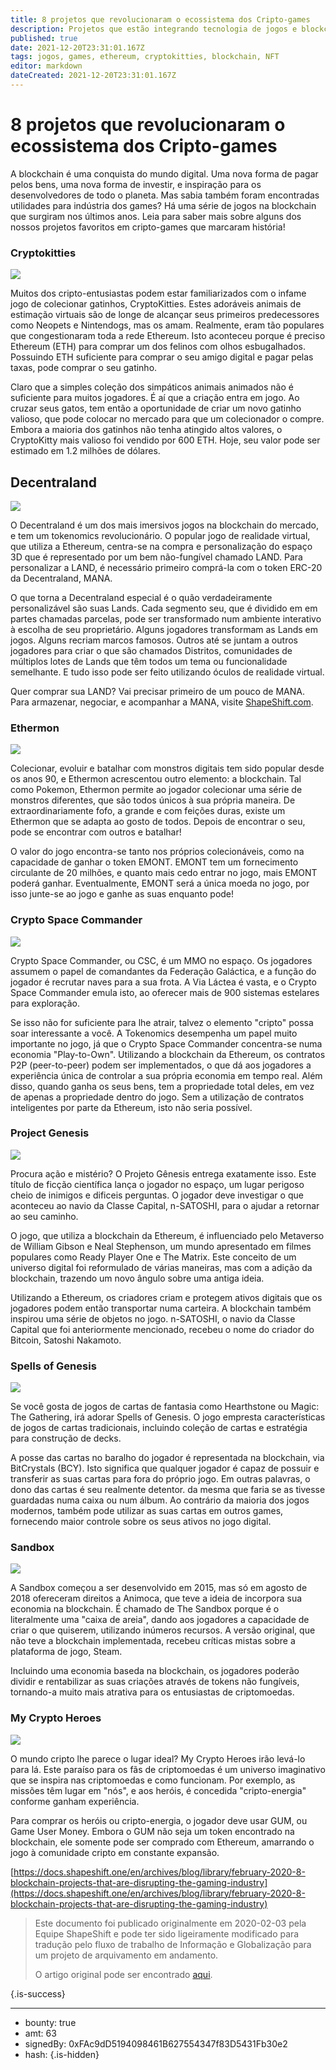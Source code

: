 ```yaml
---
title: 8 projetos que revolucionaram o ecossistema dos Cripto-games
description: Projetos que estão integrando tecnologia de jogos e blockchain.
published: true
date: 2021-12-20T23:31:01.167Z
tags: jogos, games, ethereum, cryptokitties, blockchain, NFT
editor: markdown
dateCreated: 2021-12-20T23:31:01.167Z
---
```


# 8 projetos que revolucionaram o ecossistema dos Cripto-games
A blockchain é uma conquista do mundo digital. Uma nova forma de pagar pelos bens, uma nova forma de investir, e inspiração para os desenvolvedores de todo o planeta. Mas sabia também foram encontradas utilidades para indústria dos games? Há uma série de jogos na blockchain que surgiram nos últimos anos. Leia para saber mais sobre alguns dos nossos projetos favoritos em cripto-games que marcaram história!

### Cryptokitties
![](https://hackmd.io/_uploads/r171piKl9.png)

Muitos dos cripto-entusiastas podem estar familiarizados com o infame jogo de colecionar gatinhos, CryptoKitties. Estes adoráveis animais de estimação virtuais são de longe de alcançar seus primeiros predecessores como Neopets e Nintendogs, mas os amam. Realmente, eram tão populares que congestionaram toda a rede Ethereum. Isto aconteceu porque é preciso Ethereum (ETH) para comprar um dos felinos com olhos esbugalhados. Possuindo ETH suficiente para comprar o seu amigo digital e pagar pelas taxas, pode comprar o seu gatinho.

Claro que a simples coleção dos simpáticos animais animados não é suficiente para muitos jogadores. É aí que a criação entra em jogo. Ao cruzar seus gatos, tem então a oportunidade de criar um novo gatinho valioso, que pode colocar no mercado para que um colecionador o compre. Embora a maioria dos gatinhos não tenha atingido altos valores, o CryptoKitty mais valioso foi vendido por 600 ETH. Hoje, seu valor pode ser estimado em 1.2 milhões de dólares.

## Decentraland
![](https://hackmd.io/_uploads/SJ-fTsYxc.png)

O Decentraland é um dos mais imersivos jogos na blockchain do mercado, e tem um tokenomics revolucionário. O popular jogo de realidade virtual, que utiliza a Ethereum, centra-se na compra e personalização do espaço 3D que é representado por um bem não-fungível chamado LAND. Para personalizar a LAND, é necessário primeiro comprá-la com o token ERC-20 da Decentraland, MANA.

O que torna a Decentraland especial é o quão verdadeiramente personalizável são suas Lands. Cada segmento seu, que é dividido em em partes chamadas parcelas, pode ser transformado num ambiente interativo à escolha de seu proprietário. Alguns jogadores transformam as Lands em jogos. Alguns recriam marcos famosos. Outros até se juntam a outros jogadores para criar o que são chamados Distritos, comunidades de múltiplos lotes de Lands que têm todos um tema ou funcionalidade semelhante. E tudo isso pode ser feito utilizando óculos de realidade virtual.

Quer comprar sua LAND? Vai precisar primeiro de um pouco de MANA. Para armazenar, negociar, e acompanhar a MANA, visite [ShapeShift.com](http://shapeshift.com/).

### Ethermon
![](https://hackmd.io/_uploads/rJ_BasYec.png)

Colecionar, evoluir e batalhar com monstros digitais tem sido popular desde os anos 90, e Ethermon acrescentou outro elemento: a blockchain. Tal como Pokemon, Ethermon permite ao jogador colecionar uma série de monstros diferentes, que são todos únicos à sua própria maneira. De extraordinariamente fofo, a grande e com feições duras, existe um Ethermon que se adapta ao gosto de todos. Depois de encontrar o seu, pode se encontrar com outros e batalhar!

O valor do jogo encontra-se tanto nos próprios colecionáveis, como na capacidade de ganhar o token EMONT. EMONT tem um fornecimento circulante de 20 milhões, e quanto mais cedo entrar no jogo, mais EMONT poderá ganhar. Eventualmente, EMONT será a única moeda no jogo, por isso junte-se ao jogo e ganhe as suas enquanto pode!

### Crypto Space Commander
![](https://hackmd.io/_uploads/HyEw6ste5.png)

Crypto Space Commander, ou CSC, é um MMO no espaço. Os jogadores assumem o papel de comandantes da Federação Galáctica, e a função do jogador é recrutar naves para a sua frota. A Via Láctea é vasta, e o Crypto Space Commander emula isto, ao oferecer mais de 900 sistemas estelares para exploração.

Se isso não for suficiente para lhe atrair, talvez o elemento "cripto" possa soar interessante a você. A Tokenomics desempenha um papel muito importante no jogo, já que o Crypto Space Commander concentra-se numa economia "Play-to-Own". Utilizando a blockchain da Ethereum, os contratos P2P (peer-to-peer) podem ser implementados, o que dá aos jogadores a experiência única de controlar a sua própria economia em tempo real. Além disso, quando ganha os seus bens, tem a propriedade total deles, em vez de apenas a propriedade dentro do jogo. Sem a utilização de contratos inteligentes por parte da Ethereum, isto não seria possível.

### Project Genesis
![](https://hackmd.io/_uploads/HkwYpiKx9.png)

Procura ação e mistério? O Projeto Gênesis entrega exatamente isso. Este título de ficção científica lança o jogador no espaço, um lugar perigoso cheio de inimigos e dificeis perguntas. O jogador deve investigar o que aconteceu ao navio da Classe Capital, n-SATOSHI, para o ajudar a retornar ao seu caminho.

O jogo, que utiliza a blockchain da Ethereum, é influenciado pelo Metaverso de William Gibson e Neal Stephenson, um mundo apresentado em filmes populares como Ready Player One e The Matrix. Este conceito de um universo digital foi reformulado de várias maneiras, mas com a adição da blockchain, trazendo um novo ângulo sobre uma antiga ideia.

Utilizando a Ethereum, os criadores criam e protegem ativos digitais que os jogadores podem então transportar numa carteira. A blockchain também inspirou uma série de objetos no jogo. n-SATOSHI, o navio da Classe Capital que foi anteriormente mencionado, recebeu o nome do criador do Bitcoin, Satoshi Nakamoto.

### Spells of Genesis
![](https://hackmd.io/_uploads/H1qspitlq.png)

Se você gosta de jogos de cartas de fantasia como Hearthstone ou Magic: The Gathering, irá adorar Spells of Genesis. O jogo empresta características de jogos de cartas tradicionais, incluindo coleção de cartas e estratégia para construção de decks.

A posse das cartas no baralho do jogador é representada na blockchain, via BitCrystals (BCY). Isto significa que qualquer jogador é capaz de possuir e transferir as suas cartas para fora do próprio jogo. Em outras palavras, o dono das cartas é seu realmente detentor. da mesma que faria se as tivesse guardadas numa caixa ou num álbum. Ao contrário da maioria dos jogos modernos, também pode utilizar as suas cartas em outros games, fornecendo maior controle sobre os seus ativos no jogo digital.

### Sandbox
![](https://hackmd.io/_uploads/SkHTpiFe5.png)

A Sandbox começou a ser desenvolvido em 2015, mas só em agosto de 2018 ofereceram direitos a Animoca, que teve a ideia de incorpora sua economia na blockchain. É chamado de The Sandbox porque é o literalmente uma "caixa de areia", dando aos jogadores a capacidade de criar o que quiserem, utilizando inúmeros recursos. A versão original, que não teve a blockchain implementada, recebeu críticas mistas sobre a plataforma de jogo, Steam.

Incluindo uma economia baseda na blockchain, os jogadores poderão dividir e rentabilizar as suas criações através de tokens não fungíveis, tornando-a muito mais atrativa para os entusiastas de criptomoedas.

### My Crypto Heroes
![](https://hackmd.io/_uploads/HyNx0iYg9.png)

O mundo cripto lhe parece o lugar ideal? My Crypto Heroes irão levá-lo para lá. Este paraíso para os fãs de criptomoedas é um universo imaginativo que se inspira nas criptomoedas e como funcionam. Por exemplo, as missões têm lugar em "nós", e aos heróis, é concedida "cripto-energia" conforme ganham experiência.

Para comprar os heróis ou cripto-energia, o jogador deve usar GUM, ou Game User Money. Embora o GUM não seja um token encontrado na blockchain, ele somente pode ser comprado com Ethereum, amarrando o jogo à comunidade cripto em constante expansão.

[https://docs.shapeshift.one/en/archives/blog/library/february-2020-8-blockchain-projects-that-are-disrupting-the-gaming-industry](https://docs.shapeshift.one/en/archives/blog/library/february-2020-8-blockchain-projects-that-are-disrupting-the-gaming-industry)

> Este documento foi publicado originalmente em 2020-02-03 pela Equipe ShapeShift e pode ter sido ligeiramente modificado para tradução pelo fluxo de trabalho de Informação e Globalização para um projeto de arquivamento em andamento.
>
> O artigo original pode ser encontrado [aqui](https://shapeshift.com/library/8-blockchain-projects-that-are-disrupting-the-gaming-industry).

{.is-success}

---

- bounty: true
- amt: 63
- signedBy: 0xFAc9dD5194098461B627554347f83D5431Fb30e2
- hash: 
{.is-hidden}